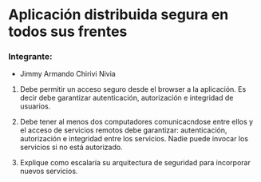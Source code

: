 # Aplicación distribuida segura en todos sus frentes


### Integrante:

- Jimmy Armando Chirivi Nivia




1. Debe permitir un acceso seguro desde el browser a la aplicación. Es decir debe garantizar autenticación, autorización e integridad de usuarios.



2. Debe tener al menos dos computadores comunicacndose entre ellos y el acceso de servicios remotos debe garantizar: autenticación, autorización e integridad entre los servicios. Nadie puede invocar los servicios si no está autorizado.


3. Explique como escalaría su arquitectura de seguridad para incorporar nuevos servicios.
